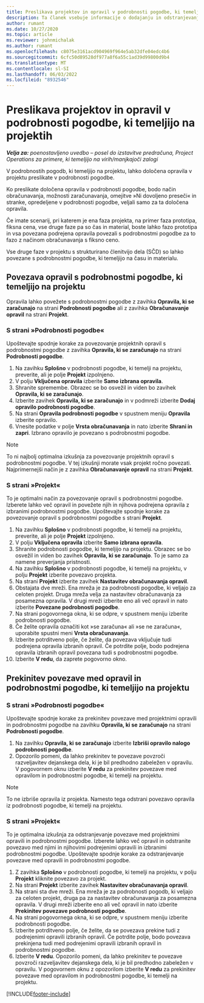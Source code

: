 ```yaml
---
title: Preslikava projektov in opravil v podrobnosti pogodbe, ki temeljijo na projektih – poenostavljeno
description: Ta članek vsebuje informacije o dodajanju in odstranjevanju projektov in opravil v podrobnosti pogodbe.
author: rumant
ms.date: 10/27/2020
ms.topic: article
ms.reviewer: johnmichalak
ms.author: rumant
ms.openlocfilehash: c8075e3161acd904969f964e5ab32dfe04edc4b6
ms.sourcegitcommit: 6cfc50d89528df977a8f6a55c1ad39d99800d9b4
ms.translationtype: MT
ms.contentlocale: sl-SI
ms.lasthandoff: 06/03/2022
ms.locfileid: "8932546"
---
```

# <a name="map-projects-and-tasks-to-a-project-based-contract-line"></a>Preslikava projektov in opravil v podrobnosti pogodbe, ki temeljijo na projektih 

_**Velja za:** poenostavljeno uvedbo – posel do izstavitve predračuna, Project Operations za primere, ki temeljijo na virih/manjkajoči zalogi_

V podrobnostih pogodb, ki temeljijo na projektu, lahko določena opravila v projektu preslikate v podrobnosti pogodbe.

Ko preslikate določena opravila v podrobnosti pogodbe, bodo način obračunavanja, možnosti zaračunavanja, omejitve »Ni dovoljeno preseči« in stranke, opredeljene v podrobnosti pogodbe, veljali samo za ta določena opravila.

Če imate scenarij, pri katerem je ena faza projekta, na primer faza prototipa, fiksna cena, vse druge faze pa so čas in material, boste lahko fazo prototipa in vsa povezana podrejena opravila povezali s podrobnostmi pogodbe za to fazo z načinom obračunavanja s fiksno ceno.

Vse druge faze v projektu s strukturirano členitvijo dela (SČD) so lahko povezane s podrobnostmi pogodbe, ki temeljijo na času in materialu.

## <a name="associate-tasks-to-project-based-contract-lines"></a>Povezava opravil s podrobnostmi pogodbe, ki temeljijo na projektu

Opravila lahko povežete s podrobnostmi pogodbe z zavihka **Opravila, ki se zaračunajo** na strani **Podrobnosti pogodbe** ali z zavihka **Obračunavanje opravil** na strani **Projekt**.

### <a name="from-the-contract-line-page"></a>S strani »Podrobnosti pogodbe«

Upoštevajte spodnje korake za povezovanje projektnih opravil s podrobnostmi pogodbe z zavihka **Opravila, ki se zaračunajo** na strani **Podrobnosti pogodbe**.

1. Na zavihku **Splošno** v podrobnosti pogodbe, ki temelji na projektu, preverite, ali je polje **Projekt** izpolnjeno.
2. V polju **Vključena opravila** izberite **Samo izbrana opravila**.
3. Shranite spremembe. Obrazec se bo osvežil in viden bo zavihek **Opravila, ki se zaračunajo**.
4. Izberite zavihek **Opravila, ki se zaračunajo** in v podmreži izberite **Dodaj opravilo podrobnosti pogodbe**.
5. Na strani **Opravila podrobnosti pogodbe** v spustnem meniju **Opravila** izberite opravilo. 
6. Vnesite podatke v polje **Vrsta obračunavanja** in nato izberite **Shrani in zapri**. Izbrano opravilo je povezano s podrobnostmi pogodbe.

> [!NOTE]
> To ni najbolj optimalna izkušnja za povezovanje projektnih opravil s podrobnostmi pogodbe. V tej izkušnji morate vsak projekt ročno povezati. Najprimernejši način je z zavihka **Obračunavanje opravil** na strani **Projekt**.

### <a name="from-the-project-page"></a>S strani »Projekt«

To je optimalni način za povezovanje opravil s podrobnostmi pogodbe. Izberete lahko več opravil in povežete njih in njihova podrejena opravila z izbranimi podrobnostmi pogodbe. Upoštevajte spodnje korake za povezovanje opravil s podrobnostmi pogodbe s strani **Projekt**.

1. Na zavihku **Splošno** v podrobnosti pogodbe, ki temelji na projektu, preverite, ali je polje **Projekt** izpolnjeno.
2. V polju **Vključena opravila** izberite **Samo izbrana opravila**.
3. Shranite podrobnosti pogodbe, ki temeljijo na projektu. Obrazec se bo osvežil in viden bo zavihek **Opravila, ki se zaračunajo**. To je samo za namene preverjanja pristnosti.
4. Na zavihku **Splošno** v podrobnosti pogodbe, ki temelji na projektu, v polju **Projekt** izberite povezavo projekta.
5. Na strani **Projekt** izberite zavihek **Nastavitev obračunavanja opravil**.
6. Obstajata dve mreži. Ena mreža je za podrobnosti pogodbe, ki veljajo za celoten projekt. Druga mreža velja za nastavitev obračunavanja za posamezna opravila. V drugi mreži izberite eno ali več opravil in nato izberite **Povezane podrobnosti pogodbe**.
7. Na strani pogovornega okna, ki se odpre, v spustnem meniju izberite podrobnosti pogodbe.
8. Če želite opravila označiti kot »se zaračuna« ali »se ne zaračuna«, uporabite spustni meni **Vrsta obračunavanja**.
9. Izberite potrditveno polje, če želite, da povezava vključuje tudi podrejena opravila izbranih opravil. Če potrdite polje, bodo podrejena opravila izbranih opravil povezana tudi s podrobnostmi pogodbe.
10. Izberite **V redu**, da zaprete pogovorno okno.

## <a name="unassociate-tasks-from-project-based-contract-lines"></a>Prekinitev povezave med opravil in podrobnostmi pogodbe, ki temeljijo na projektu

### <a name="from-the-contract-line-page"></a>S strani »Podrobnosti pogodbe«

Upoštevajte spodnje korake za prekinitev povezave med projektnimi opravili in podrobnostmi pogodbe na zavihku **Opravila, ki se zaračunajo** na strani **Podrobnosti pogodbe**.

1. Na zavihku **Opravila, ki se zaračunajo** izberite **Izbriši opravilo nalogo podrobnosti pogodbe**.
2. Opozorilo pomeni, da lahko prekinitev te povezave povzroči razveljavitev dejanskega dela, ki je bil predhodno zabeležen v opravilu. V pogovornem oknu izberite **V redu** za prekinitev povezave med opravilom in podrobnostmi pogodbe, ki temelji na projektu. 

> [!NOTE]
> To ne izbriše opravila iz projekta. Namesto tega odstrani povezavo opravila iz podrobnosti pogodbe, ki temelji na projektu.

### <a name="from-the-project-page"></a>S strani »Projekt«

To je optimalna izkušnja za odstranjevanje povezave med projektnimi opravili in podrobnostmi pogodbe. Izberete lahko več opravil in odstranite povezavo med njimi in njihovimi podrejenimi opravili in izbranimi podrobnostmi pogodbe. Upoštevajte spodnje korake za odstranjevanje povezave med opravili in podrobnostmi pogodbe.

1. Z zavihka **Splošno** v podrobnosti pogodbe, ki temelji na projektu, v polju **Projekt** kliknite povezavo za projekt.
2. Na strani **Projekt** izberite zavihek **Nastavitev obračunavanja opravil**.
3. Na strani sta dve mreži. Ena mreža je za podrobnosti pogodb, ki veljajo za celoten projekt, druga pa za nastavitev obračunavanja za posamezna opravila. V drugi mreži izberite eno ali več opravil in nato izberite **Prekinitev povezave podrobnosti pogodbe**.
4. Na strani pogovornega okna, ki se odpre, v spustnem meniju izberite podrobnosti pogodbe.
5. Izberite potrditveno polje, če želite, da se povezava prekine tudi z podrejenimi opravili izbranih opravil. Če potrdite polje, bodo povezava prekinjena tudi med podrejenimi opravili izbranih opravil in podrobnostmi pogodbe.
6. Izberite **V redu**. Opozorilo pomeni, da lahko prekinitev te povezave povzroči razveljavitev dejanskega dela, ki je bil predhodno zabeležen v opravilu. V pogovornem oknu z opozorilom izberite **V redu** za prekinitev povezave med opravilom in podrobnostmi pogodbe, ki temelji na projektu.


[!INCLUDE[footer-include](../../includes/footer-banner.md)]

